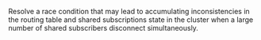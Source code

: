 Resolve a race condition that may lead to accumulating inconsistencies in the routing table and shared subscriptions state in the cluster when a large number of shared subscribers disconnect simultaneously.
